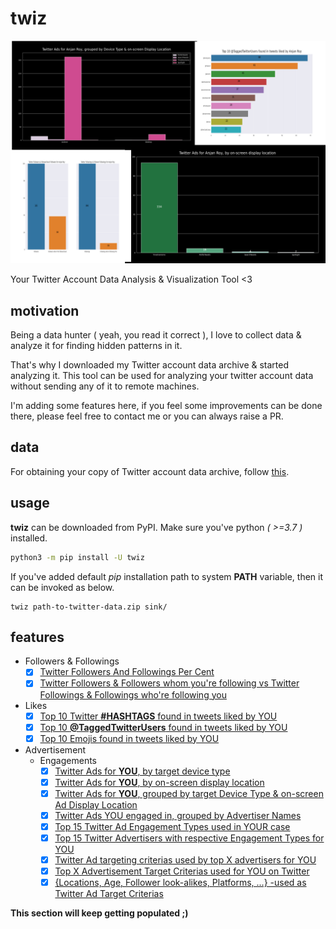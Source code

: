 # twiz

![banner](./banner/banner.png)

Your Twitter Account Data Analysis &amp; Visualization Tool &lt;3

## motivation

Being a data hunter ( yeah, you read it correct ), I love to collect data & analyze it for finding hidden patterns in it.

That's why I downloaded my Twitter account data archive & started analyzing it. This tool can be used for analyzing your twitter account data without sending any of it to remote machines.

I'm adding some features here, if you feel some improvements can be done there, please feel free to contact me or you can always raise a PR.

## data

For obtaining your copy of Twitter account data archive, follow [this](https://help.twitter.com/en/managing-your-account/how-to-download-your-twitter-archive).

## usage

**twiz** can be downloaded from PyPI. Make sure you've python _( >=3.7 )_ installed.

```bash
python3 -m pip install -U twiz
```

If you've added default _pip_ installation path to system **PATH** variable, then it can be invoked as below.

```
twiz path-to-twitter-data.zip sink/
```

## features

- Followers & Followings
    - [x] [Twitter Followers And Followings Per Cent](./docs/twitterFollowersAndFollowingsForYOU.md)
    - [x] [Twitter Followers & Followers whom you're following vs Twitter Followings & Followings who're following you](./docs/twitterFollowersFollowingsAndIntersectionForYOU.md)

- Likes
    - [x] [Top 10 Twitter **#HASHTAGS** found in tweets liked by YOU](./docs/top10TwitterHashTagsFoundInTweetsLikedByYOU.md)
    - [x] [Top 10 **@TaggedTwitterUsers** found in tweets liked by YOU](./docs/top10TaggedTwitterUsersFoundInTweetsLikedByYOU.md)
    - [x] [Top 10 Emojis found in tweets liked by YOU](./docs/top10EmojisFoundInTweetsLikedByYOU.md)

- Advertisement
    - Engagements
        - [x] [Twitter Ads for **YOU**, by target device type](./docs/twitterAdsTargetingYOUOnDevices.md)
        - [x] [Twitter Ads for **YOU**, by on-screen display location](./docs/twitterAdCountByDisplayLocationForYOU.md)
        - [x] [Twitter Ads for **YOU**, grouped by target Device Type & on-screen Ad Display Location](./docs/twitterAdsGroupedByDeviceTypeAndDisplayLocationForYOU.md)
        - [x] [Twitter Ads YOU engaged in, grouped by Advertiser Names](./docs/twitterAdsCountGroupedByAdvertiserNamesForYOU.md)
        - [x] [Top 15 Twitter Ad Engagement Types used in YOUR case](./docs/twitterAdsCountGroupedByEngagementTypesForYOU.md)
        - [x] [Top 15 Twitter Advertisers with respective Engagement Types for YOU](./docs/twitterAdsCountGroupedByAdvertiserNamesAndEngagementTypesForYOU.md)
        - [x] [Twitter Ad targeting criterias used by top X advertisers for YOU](./docs/twitterAdTargetingCriteriasUsedForYOUByTopAdvertisers.md)
        - [x] [Top X Advertisement Target Criterias used for YOU on Twitter](./docs/top20AdTargetCriteriasUsedForYOUOnTwitter.md)
        - [x] [{Locations, Age, Follower look-alikes, Platforms, ...} -used as Twitter Ad Target Criterias](./docs/groupedTwitterAdTargetCriteriasUsedForYOU.md)

**This section will keep getting populated ;)**
